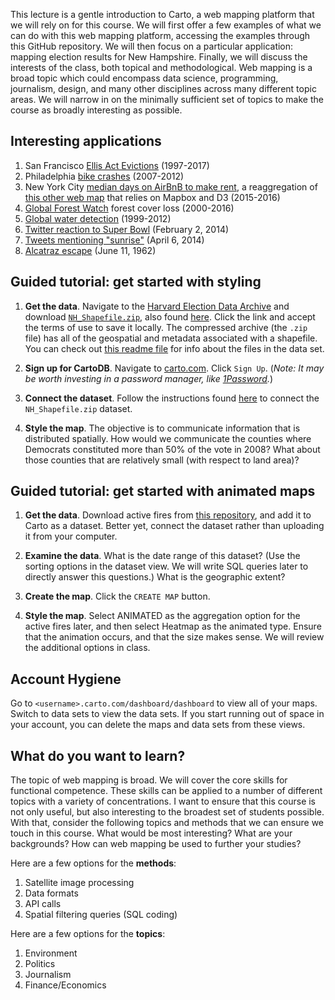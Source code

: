This lecture is a gentle introduction to Carto, a web mapping platform that we will rely on for this course. We will first offer a few examples of what we can do with this web mapping platform, accessing the examples through this GitHub repository. We will then focus on a particular application: mapping election results for New Hampshire.  Finally, we will discuss the interests of the class, both topical and methodological.  Web mapping is a broad topic which could encompass data science, programming, journalism, design, and many other disciplines across many different topic areas.  We will narrow in on the minimally sufficient set of topics to make the course as broadly interesting as possible.

## Interesting applications

1. San Francisco [Ellis Act Evictions](http://www.antievictionmappingproject.net/ellis.html) (1997-2017)
2. Philadelphia [bike crashes](http://azavea.cartodb.com/viz/16ea1d8e-2481-11e3-aabf-3085a9a956e8/embed_map) (2007-2012)
3. New York City [median days on AirBnB to make rent](https://observatory.cartodb.com/viz/b2cb3416-dbdd-11e5-bbb3-0ea31932ec1d/embed_map), a reaggregation of [this other web map](http://insideairbnb.com/new-york-city/index.html) that relies on Mapbox and D3 (2015-2016)
4. [Global Forest Watch](http://www.globalforestwatch.org) forest cover loss (2000-2016)
5. [Global water detection](http://water.earthgenome.org) (1999-2012)
6. [Twitter reaction to Super Bowl](http://srogers.cartodb.com/viz/1b9b0670-8d15-11e3-8ddf-0edd25b1ac90/embed_map) (February 2, 2014)
7. [Tweets mentioning "sunrise"](http://cartodb.s3.amazonaws.com/static_vizz/sunrise.html?title=true&description=true) (April 6, 2014)
8. [Alcatraz escape](https://carto.com/blog/dev-interview-fedor/) (June 11, 1962)

## Guided tutorial: get started with styling

1. **Get the data**.  Navigate to the [Harvard Election Data Archive](https://dataverse.harvard.edu/dataverse/eda) and download [`NH_Shapefile.zip`](https://www.dropbox.com/s/wzwqi70xg6qcbwi/NH_Shapefile.zip?dl=1), also found [here](https://dataverse.harvard.edu/dataset.xhtml?persistentId=hdl:1902.1/16219).  Click the link and accept the terms of use to save it locally.  The compressed archive (the `.zip` file) has all of the geospatial and metadata associated with a shapefile. You can check out [this readme file](https://www.dropbox.com/s/h2aliissb2941f3/NH-notes.rtf?dl=0) for info about the files in the data set.

2. **Sign up for CartoDB**.  Navigate to [carto.com](http://www.carto.com).  Click `Sign Up`. (*Note: It may be worth investing in a password manager, like [1Password](https://1password.com/).*)

3. **Connect the dataset**.  Follow the instructions found [here](http://docs.cartodb.com/cartodb-editor/datasets/#connect-dataset) to connect the `NH_Shapefile.zip` dataset.

4. **Style the map**.  The objective is to communicate information that is distributed spatially.  How would we communicate the counties where Democrats constituted more than 50% of the vote in 2008?  What about those counties that are relatively small (with respect to land area)?

## Guided tutorial: get started with animated maps

1. **Get the data**.  Download active fires from [this repository](https://github.com/robinkraft/web-mapping/blob/master/lecture1/active_fires.csv), and add it to Carto as a dataset. Better yet, connect the dataset rather than uploading it from your computer.

2. **Examine the data**. What is the date range of this dataset? (Use the sorting options in the dataset view. We will write SQL queries later to directly answer this questions.) What is the geographic extent?

3. **Create the map**. Click the `CREATE MAP` button.

4. **Style the map**.  Select ANIMATED as the aggregation option for the active fires later, and then select Heatmap as the animated type.  Ensure that the animation occurs, and that the size makes sense.  We will review the additional options in class.

## Account Hygiene

Go to `<username>.carto.com/dashboard/dashboard` to view all of your maps. Switch to data sets to view the data sets. If you start running out of space in your account, you can delete the maps and data sets from these views.

## What do you want to learn?

The topic of web mapping is broad.  We will cover the core skills for functional competence.  These skills can be applied to a number of different topics with a variety of concentrations.  I want to ensure that this course is not only useful, but also interesting to the broadest set of students possible.  With that, consider the following topics and methods that we can ensure we touch in this course.  What would be most interesting?  What are your backgrounds?  How can web mapping be used to further your studies?

Here are a few options for the **methods**:

1. Satellite image processing
2. Data formats
3. API calls
4. Spatial filtering queries (SQL coding)

Here are a few options for the **topics**:

1. Environment
2. Politics
3. Journalism
4. Finance/Economics
